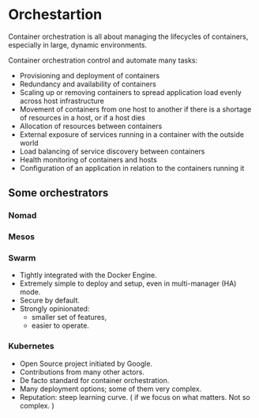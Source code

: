 # Orchestartion
Container orchestration is all about managing the lifecycles of containers, especially in large, dynamic environments. 

Container orchestration control and automate many tasks:

* Provisioning and deployment of containers
* Redundancy and availability of containers
* Scaling up or removing containers to spread application load evenly across host infrastructure
* Movement of containers from one host to another if there is a shortage of resources in a host, or if a host dies
* Allocation of resources between containers
* External exposure of services running in a container with the outside world
* Load balancing of service discovery between containers
* Health monitoring of containers and hosts
* Configuration of an application in relation to the containers running it


## Some orchestrators

### Nomad

### Mesos

### Swarm

* Tightly integrated with the Docker Engine.
* Extremely simple to deploy and setup, even in multi-manager (HA) mode.
* Secure by default.
* Strongly opinionated:
    * smaller set of features,
    * easier to operate.

### Kubernetes

* Open Source project initiated by Google.
* Contributions from many other actors.
* De facto standard for container orchestration.
* Many deployment options; some of them very complex.
* Reputation: steep learning curve. (  if we focus on what matters. Not so complex. )
